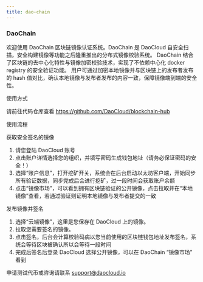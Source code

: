 ```yaml
---
title: dao-chain
---
```


### DaoChain

欢迎使用 DaoChain 区块链镜像认证系统。DaoChain 是 DaoCloud 自安全扫描，安全构建镜像等功能之后隆重推出的分布式镜像校验系统。
DaoChain 结合了区块链的去中心化特性与镜像加密校验技术，实现了不依赖中心化 docker registry 的安全验证功能。
用户可通过加密本地镜像并与区块链上的发布者发布的 hash 值对比，确认本地镜像与发布者发布的内容一致，保障镜像端到端的安全性。

使用方式

请前往代码仓库查看
https://github.com/DaoCloud/blockchain-hub

使用流程

获取安全签名的镜像

1. 请您登陆 DaoCloud 账号
2. 点击账户详情选择您的组织，并填写密码生成钱包地址（请务必保证密码的安全！）
3. 选择“账户信息”，打开挖矿开关，系统会在后台启动以太坊客户端，开始同步所有验证数据，同步完成后会进行挖矿，过一段时间会获取账户余额
4. 点击“镜像市场”，可以看到拥有区块链验证的公开镜像，点击拉取并在“本地镜像”查看，若通过验证则证明本地镜像与发布者提交的一致

发布镜像并签名

1. 选择“云端镜像”，这里是您保存在 DaoCloud 上的镜像。
2. 拉取您需要签名的镜像。
3. 点击签名，后台会计算校验码病以您当前使用的区块链钱包地址发布签名，系统会等待区块被确认所以会等待一段时间
4. 完成后签名后登录 DaoCloud 选择公开镜像，可以在 DaoChain “镜像市场” 看到

申请测试代币或咨询请联系 [support@daocloud.io](mailto:support@daocloud.io)